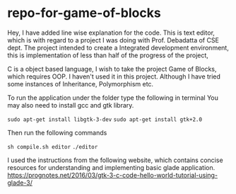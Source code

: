 # repo-for-game-of-blocks

Hey, I have added line wise explanation for the code.
This is text editor, which is with regard to a project I was doing with Prof. Debadatta of CSE dept.
The project intended to create a Integrated development environment, this is implementation of less than half of the progress of the project,

C is a object based language, I wish to take the project Game of Blocks, which requires OOP. I haven't used it in this project. Although I have tried some instances of Inheritance, Polymorphism etc.

To run the application under the folder type the following in terminal
You may also need to install gcc and gtk library.

`sudo apt-get install libgtk-3-dev`
`sudo apt-get install gtk+2.0`

Then run the following commands

`sh compile.sh editor`
`./editor`

I used the instructions from the following website, which contains concise resources for understanding and implementing basic glade application.
https://prognotes.net/2016/03/gtk-3-c-code-hello-world-tutorial-using-glade-3/

